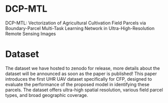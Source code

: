 # DCP-MTL
DCP-MTL: Vectorization of Agricultural Cultivation Field Parcels via Boundary-Parcel Multi-Task Learning Network in Ultra-High-Resolution Remote Sensing Images

# Dataset
The dataset we have hosted to zenodo for release, more details about the dataset will be announced as soon as the paper is published!
This paper introduces the first UHR UAV dataset specifically for CFP, designed to evaluate the performance of the proposed model in identifying these parcels. The dataset offers ultra-high spatial resolution, various field parcel types, and broad geographic coverage.
